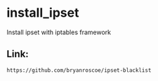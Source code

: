 # install_ipset
Install ipset with iptables framework

## Link:
```bash
https://github.com/bryanroscoe/ipset-blacklist
```
